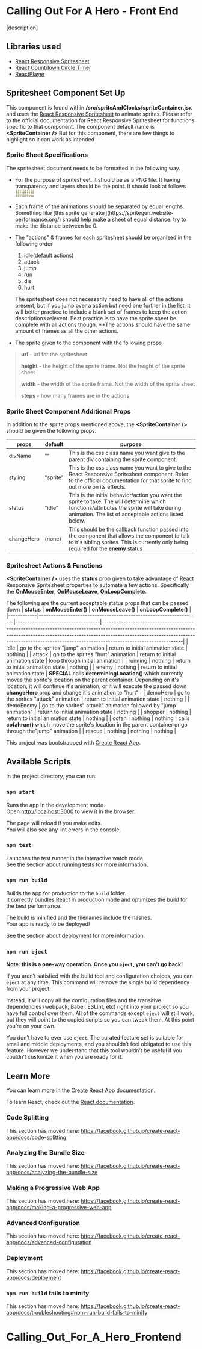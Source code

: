 # Calling Out For A Hero - Front End
[description]


## Libraries used
* [React Responsive Spritesheet](https://github.com/danilosetra/react-responsive-spritesheet)
* [React Countdown Circle Timer](https://github.com/vydimitrov/react-countdown-circle-timer/tree/master/packages/web#react-countdown-circle-timer)
* [ReactPlayer](https://github.com/CookPete/react-player)



## Spritesheet Component Set Up
 This component is found within **/src/spriteAndClocks/spriteContainer.jsx** and uses the [React Responsive Spritesheet](https://github.com/danilosetra/react-responsive-spritesheet) to animate sprites. Please refer to the official documentation for React Responsive Spritesheet for functions specific to that component. The component default name is **\<SpriteContainer />** But for this component, there are few things to highlight so it can work as intended

### Sprite Sheet Specifications
The spritesheet document needs to be formatted in the following way.
* For the purpose of spritesheet, it should be as a PNG file. It having transparency and layers should be the point. It should look at follows
    <img src="./public/images/enemies/1.png" height="20vh" width="auto">
* <p> Each frame of the animations should be separated by equal lengths. Something like [this sprite generator](https://spritegen.website-performance.org/) should help make a sheet of equal distance. try to make the distance between be 0.
* The "actions" & frames for each spritesheet should be organized in the following order
    <p>

    1. idle(default actions)
    2. attack
    3. jump
    4. run
    5. die
    6. hurt
    </p>

    The spritesheet does not necessarily need to have all of the actions present, but if you jump over a action but need one further in the list, it will better practice to include a blank set of frames to keep the action descriptions relevent. Best practice is to have the sprite sheet be complete with all actions though. **The actions should have the same amount of frames as all the other actions.
</p>

* The sprite given to the component with the following props
<p>

 > **url** - url for the spritesheet
 >
 > **height** - the height of the sprite frame. Not the height of the sprite sheet
 >
 > **width** - the width of the sprite frame. Not the width of the sprite sheet
 >
 > **steps** - how many frames are in the actions
</p>

### Sprite Sheet Component Additional Props
In addition to the sprite props mentioned above, the **\<SpriteContainer />** should be given the following props.
<p>

| props      | default  | purpose                                                                                                                                                                                             |
|------------|----------|-----------------------------------------------------------------------------------------------------------------------------------------------------------------------------------------------------|
| divName    | ""       | This is the css class name you want give to the parent div containing the sprite component.                                                                                                         |
| styling    | "sprite" | This is the css class name you want to give to the React Responsive Spritesheet component. Refer to the official documentation for that sprite to find out more on its effects.                     |
| status     | "idle"   | This is the initial behavior/action you want the sprite to take. The will determine which functions/attributes the sprite will take during animation. The list of acceptable actions listed below.  |
| changeHero | (none)   | This should be the callback function passed into the component that allows the component to talk to it's sibling sprites. This is currently only being required for the **enemy** status            |
</p>

### Spritesheet Actions & Functions

**\<SpriteContainer />** uses the **status** prop given to take advantage of React Responsive Spritesheet properties to automate a few actions. Specifically the **OnMouseEnter**, **OnMouseLeave**, **OnLoopComplete**.

The following are the current acceptable status props that can be passed down
| **status** | **onMouseEnter()**                                                | **onMouseLeave()**                | **onLoopComplete()**                                                                                                                                                                                                                                                      |
|------------|-------------------------------------------------------------------|-----------------------------------|---------------------------------------------------------------------------------------------------------------------------------------------------------------------------------------------------------------------------------------------------------------------------|
| idle       | go to the sprites "jump" animation                                | return to initial animation state | nothing                                                                                                                                                                                                                                                                   |
| attack     | go to the sprites "hurt" animation                                | return to initial animation state | loop through initial animation                                                                                                                                                                                                                                            |
| running    | nothing                                                           | return to initial animation state | nothing                                                                                                                                                                                                                                                                   |
| enemy      | nothing                                                           | return to initial animation state | **SPECIAL**  calls **determiningLocation()** which currently moves the sprite's location on the parent container. Depending on it's location, it will continue it's animation, or it will execute the passed down **changeHero** prop and change it's animation to "hurt" |
| demoHero   | go to the sprites "attack" animation                              | return to initial animation state | nothing                                                                                                                                                                                                                                                                   |
| demoEnemy  | go to the sprites" attack" animation followed by "jump animation" | return to initial animation state | nothing                                                                                                                                                                                                                                                                   |
| shopper    | nothing                                                           | return to initial animation state | nothing                                                                                                                                                                                                                                                                   |
| cofah      | nothing                                                           | nothing                           | calls **cofahrun()** which move the sprite's location in the parent container or go through the"jump" animation                                                                                                                                                           |
| rescue     | nothing                                                           | nothing                           | nothing                                                                                                                                                                                                                                                                   |





</p>


This project was bootstrapped with [Create React App](https://github.com/facebook/create-react-app).

## Available Scripts

In the project directory, you can run:

### `npm start`

Runs the app in the development mode.<br />
Open [http://localhost:3000](http://localhost:3000) to view it in the browser.

The page will reload if you make edits.<br />
You will also see any lint errors in the console.

### `npm test`

Launches the test runner in the interactive watch mode.<br />
See the section about [running tests](https://facebook.github.io/create-react-app/docs/running-tests) for more information.

### `npm run build`

Builds the app for production to the `build` folder.<br />
It correctly bundles React in production mode and optimizes the build for the best performance.

The build is minified and the filenames include the hashes.<br />
Your app is ready to be deployed!

See the section about [deployment](https://facebook.github.io/create-react-app/docs/deployment) for more information.

### `npm run eject`

**Note: this is a one-way operation. Once you `eject`, you can’t go back!**

If you aren’t satisfied with the build tool and configuration choices, you can `eject` at any time. This command will remove the single build dependency from your project.

Instead, it will copy all the configuration files and the transitive dependencies (webpack, Babel, ESLint, etc) right into your project so you have full control over them. All of the commands except `eject` will still work, but they will point to the copied scripts so you can tweak them. At this point you’re on your own.

You don’t have to ever use `eject`. The curated feature set is suitable for small and middle deployments, and you shouldn’t feel obligated to use this feature. However we understand that this tool wouldn’t be useful if you couldn’t customize it when you are ready for it.

## Learn More

You can learn more in the [Create React App documentation](https://facebook.github.io/create-react-app/docs/getting-started).

To learn React, check out the [React documentation](https://reactjs.org/).

### Code Splitting

This section has moved here: https://facebook.github.io/create-react-app/docs/code-splitting

### Analyzing the Bundle Size

This section has moved here: https://facebook.github.io/create-react-app/docs/analyzing-the-bundle-size

### Making a Progressive Web App

This section has moved here: https://facebook.github.io/create-react-app/docs/making-a-progressive-web-app

### Advanced Configuration

This section has moved here: https://facebook.github.io/create-react-app/docs/advanced-configuration

### Deployment

This section has moved here: https://facebook.github.io/create-react-app/docs/deployment

### `npm run build` fails to minify

This section has moved here: https://facebook.github.io/create-react-app/docs/troubleshooting#npm-run-build-fails-to-minify
# Calling_Out_For_A_Hero_Frontend
